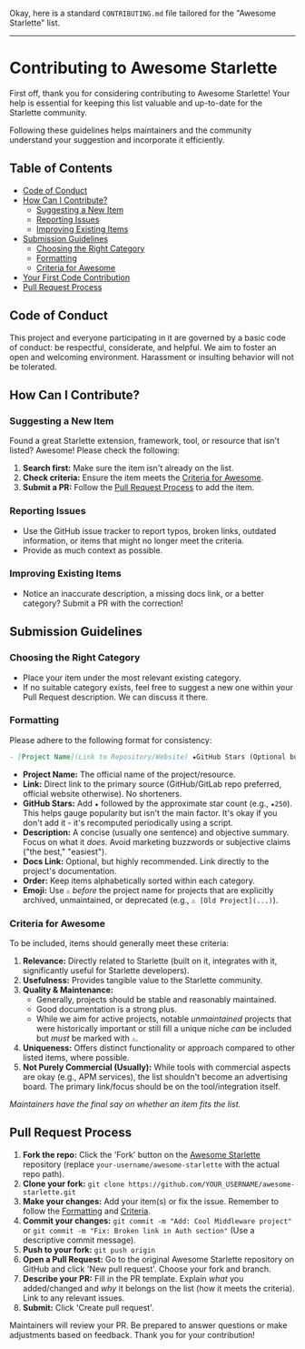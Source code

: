 Okay, here is a standard `CONTRIBUTING.md` file tailored for the "Awesome Starlette" list.

---

# Contributing to Awesome Starlette

First off, thank you for considering contributing to Awesome Starlette! Your help is essential for keeping this list valuable and up-to-date for the Starlette community.

Following these guidelines helps maintainers and the community understand your suggestion and incorporate it efficiently.

## Table of Contents

-   [Code of Conduct](#code-of-conduct)
-   [How Can I Contribute?](#how-can-i-contribute)
    -   [Suggesting a New Item](#suggesting-a-new-item)
    -   [Reporting Issues](#reporting-issues)
    -   [Improving Existing Items](#improving-existing-items)
-   [Submission Guidelines](#submission-guidelines)
    -   [Choosing the Right Category](#choosing-the-right-category)
    -   [Formatting](#formatting)
    -   [Criteria for Awesome](#criteria-for-awesome)
-   [Your First Code Contribution](#your-first-code-contribution)
-   [Pull Request Process](#pull-request-process)

## Code of Conduct

This project and everyone participating in it are governed by a basic code of conduct: be respectful, considerate, and helpful. We aim to foster an open and welcoming environment. Harassment or insulting behavior will not be tolerated.

## How Can I Contribute?

### Suggesting a New Item

Found a great Starlette extension, framework, tool, or resource that isn't listed? Awesome! Please check the following:

1.  **Search first:** Make sure the item isn't already on the list.
2.  **Check criteria:** Ensure the item meets the [Criteria for Awesome](#criteria-for-awesome).
3.  **Submit a PR:** Follow the [Pull Request Process](#pull-request-process) to add the item.

### Reporting Issues

-   Use the GitHub issue tracker to report typos, broken links, outdated information, or items that might no longer meet the criteria.
-   Provide as much context as possible.

### Improving Existing Items

-   Notice an inaccurate description, a missing docs link, or a better category? Submit a PR with the correction!

## Submission Guidelines

### Choosing the Right Category

-   Place your item under the most relevant existing category.
-   If no suitable category exists, feel free to suggest a new one within your Pull Request description. We can discuss it there.

### Formatting

Please adhere to the following format for consistency:

```markdown
- [Project Name](Link to Repository/Website) ★GitHub Stars (Optional but encouraged) - Brief, objective description. [Docs](Link to Docs) (If available).
```

-   **Project Name:** The official name of the project/resource.
-   **Link:** Direct link to the primary source (GitHub/GitLab repo preferred, official website otherwise). No shorteners.
-   **GitHub Stars:** Add `★` followed by the approximate star count (e.g., `★250`). This helps gauge popularity but isn't the main factor. It's okay if you don't add it - it's recomputed periodically using a script.
-   **Description:** A concise (usually one sentence) and objective summary. Focus on what it *does*. Avoid marketing buzzwords or subjective claims ("the best," "easiest").
-   **Docs Link:** Optional, but highly recommended. Link directly to the project's documentation.
-   **Order:** Keep items alphabetically sorted within each category.
-   **Emoji:** Use `⚠️` *before* the project name for projects that are explicitly archived, unmaintained, or deprecated (e.g., `⚠️ [Old Project](...)`).

### Criteria for Awesome

To be included, items should generally meet these criteria:

1.  **Relevance:** Directly related to Starlette (built on it, integrates with it, significantly useful for Starlette developers).
2.  **Usefulness:** Provides tangible value to the Starlette community.
3.  **Quality & Maintenance:**
    -   Generally, projects should be stable and reasonably maintained.
    -   Good documentation is a strong plus.
    -   While we aim for active projects, notable *unmaintained* projects that were historically important or still fill a unique niche *can* be included but *must* be marked with `⚠️`.
4.  **Uniqueness:** Offers distinct functionality or approach compared to other listed items, where possible.
5.  **Not Purely Commercial (Usually):** While tools with commercial aspects are okay (e.g., APM services), the list shouldn't become an advertising board. The primary link/focus should be on the tool/integration itself.

*Maintainers have the final say on whether an item fits the list.*

## Pull Request Process

1.  **Fork the repo:** Click the 'Fork' button on the [Awesome Starlette](https://github.com/your-username/awesome-starlette) repository (replace `your-username/awesome-starlette` with the actual repo path).
2.  **Clone your fork:** `git clone https://github.com/YOUR_USERNAME/awesome-starlette.git`
3.  **Make your changes:** Add your item(s) or fix the issue. Remember to follow the [Formatting](#formatting) and [Criteria](#criteria-for-awesome).
4.  **Commit your changes:** `git commit -m "Add: Cool Middleware project"` or `git commit -m "Fix: Broken link in Auth section"` (Use a descriptive commit message).
5.  **Push to your fork:** `git push origin`
6.  **Open a Pull Request:** Go to the original Awesome Starlette repository on GitHub and click 'New pull request'. Choose your fork and branch.
7.  **Describe your PR:** Fill in the PR template. Explain *what* you added/changed and *why* it belongs on the list (how it meets the criteria). Link to any relevant issues.
8.  **Submit:** Click 'Create pull request'.

Maintainers will review your PR. Be prepared to answer questions or make adjustments based on feedback. Thank you for your contribution!
